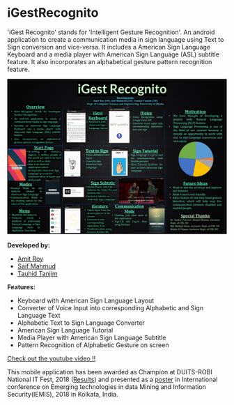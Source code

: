 # iGestRecognito
'iGest Recognito' stands for 'Intelligent Gesture Recognition'. An android application to create a communication media in sign language using Text to Sign conversion and vice-versa. It includes a American Sign Language Keyboard and a media player with American Sign Language (ASL) subtitle feature. It also incorporates an alphabetical gesture pattern recognition feature.

<img src="igest_recognito.png" width="800">

**Developed by:**
- [Amit Roy](https://amitroy7781.github.io)
- [Saif Mahmud](https://saif-mahmud.github.io)
- [Tauhid Tanjim](https://github.com/Tanjim13)

**Features:**
- Keyboard with American Sign Language Layout
- Converter of Voice Input into corresponding Alphabetic and Sign Language Text
- Alphabetic Text to Sign Language Converter
- American Sign Language Tutorial
- Media Player with American Sign Language Subtitle
- Pattern Recognition of Alphabetic Gesture on screen

[Check out the youtube video !!](https://youtu.be/Xizm56YwncY)


This mobile application has been awarded as Champion at DUITS-ROBI National IT Fest, 2018 ([Results](https://www.facebook.com/events/246565332872634/?post_id=254072218788612&view=permalink)) and presented as a [poster](https://drive.google.com/file/d/1GZoKBmeiM-RHmjT7Iy-YgQ1SJGbBkPn4/view?usp=sharing) in International conference on Emerging technologies in data Mining and Information Security(IEMIS), 2018 in Kolkata, India.
